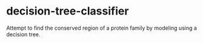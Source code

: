 # decision-tree-classifier
Attempt to find the conserved region of a protein family by modeling using a decision tree.
